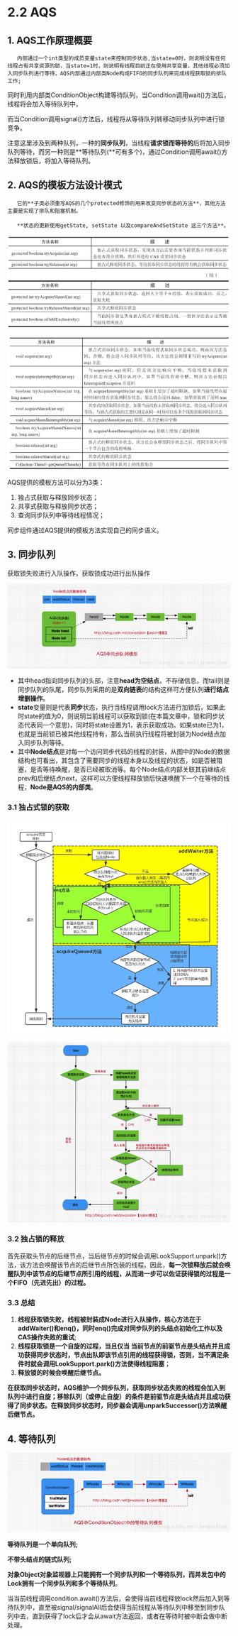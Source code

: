 # 2.2 AQS

## 1. AQS工作原理概要

       内部通过一个int类型的成员变量state来控制同步状态,当state=0时，则说明没有任何线程占有共享资源的锁，当state=1时，则说明有线程目前正在使用共享变量，其他线程必须加入同步队列进行等待，AQS内部通过内部类Node构成FIFO的同步队列来完成线程获取锁的排队工作;

同时利用内部类ConditionObject构建等待队列，当Condition调用wait\(\)方法后，线程将会加入等待队列中，

而当Condition调用signal\(\)方法后，线程将从等待队列转移动同步队列中进行锁竞争。

注意这里涉及到两种队列，一种的**同步队列**，当线程**请求锁而等待的**后将加入同步队列等待，而另一种则是**等待队列\(**可有多个\)，通过Condition调用await\(\)方法释放锁后，将加入等待队列。

## 2. AQS的模板方法设计模式

       它的**子类必须重写AQS的几个protected修饰的用来改变同步状态的方法**，其他方法主要是实现了排队和阻塞机制。

       **状态的更新使用getState, setState 以及compareAndSetState 这三个方法**。

![AQS&#x53EF;&#x91CD;&#x5199;&#x7684;&#x65B9;&#x6CD5;](../../.gitbook/assets/image%20%2888%29.png)

![AQS&#x63D0;&#x4F9B;&#x7684;&#x6A21;&#x677F;&#x65B9;&#x6CD5;](../../.gitbook/assets/image%20%2843%29.png)

AQS提供的模板方法可以分为3类：

1. 独占式获取与释放同步状态；
2. 共享式获取与释放同步状态；
3. 查询同步队列中等待线程情况；

同步组件通过AQS提供的模板方法实现自己的同步语义。

## 3. 同步队列

 获取锁失败进行入队操作，获取锁成功进行出队操作

![&#x540C;&#x6B65;&#x961F;&#x5217;&#x6A21;&#x578B;](../../.gitbook/assets/image%20%2842%29.png)

* 其中head指向同步队列的头部，注意**head为空结点**，不存储信息。而tail则是同步队列的队尾，同步队列采用的是**双向链表**的结构这样可方便队列**进行结点增删操作**。
* **state**变量则是代表**同步**状态，执行当线程调用lock方法进行加锁后，如果此时state的值为0，则说明当前线程可以获取到锁\(在本篇文章中，锁和同步状态代表同一个意思\)，同时将state设置为1，表示获取成功。如果state已为1，也就是当前锁已被其他线程持有，那么当前执行线程将被封装为Node结点加入同步队列等待。
* 其中**Node结点**是对每一个访问同步代码的线程的封装，从图中的Node的数据结构也可看出，其包含了需要同步的线程本身以及线程的状态，如是否被阻塞，是否等待唤醒，是否已经被取消等。每个Node结点内部关联其前继结点prev和后继结点next，这样可以方便线程释放锁后快速唤醒下一个在等待的线程，**Node是AQS的内部类**。

### 3.1  独占式锁的获取

![](../../.gitbook/assets/image%20%2872%29.png)

![](../../.gitbook/assets/image%20%2851%29.png)

### 3.2 独占锁的释放

 首先获取头节点的后继节点，当后继节点的时候会调用LookSupport.unpark\(\)方法，该方法会唤醒该节点的后继节点所包装的线程。因此，**每一次锁释放后就会唤醒队列中该节点的后继节点所引用的线程，从而进一步可以佐证获得锁的过程是一个FIFO（先进先出）的过程。**

### **3.3 总结**

1. **线程获取锁失败，线程被封装成Node进行入队操作，核心方法在于addWaiter\(\)和enq\(\)，同时enq\(\)完成对同步队列的头结点初始化工作以及CAS操作失败的重试**;
2. **线程获取锁是一个自旋的过程，当且仅当 当前节点的前驱节点是头结点并且成功获得同步状态时，节点出队即该节点引用的线程获得锁，否则，当不满足条件时就会调用LookSupport.park\(\)方法使得线程阻塞**；
3. **释放锁的时候会唤醒后继节点。**

 **在获取同步状态时，AQS维护一个同步队列，获取同步状态失败的线程会加入到队列中进行自旋；移除队列（或停止自旋）的条件是前驱节点是头结点并且成功获得了同步状态。在释放同步状态时，同步器会调用unparkSuccessor\(\)方法唤醒后继节点。**

## 4. 等待队列

![&#x7B49;&#x5F85;&#x961F;&#x5217;](../../.gitbook/assets/image%20%286%29.png)

**等待队列是一个单向队列;**

 **不带头结点的链式队列;**

 **对象Object对象监视器上只能拥有一个同步队列和一个等待队列，而并发包中的Lock拥有一个同步队列和多个等待队列**。

 当当前线程调用condition.await\(\)方法后，会使得当前线程释放lock然后加入到等待队列中，直至被signal/signalAll后会使得当前线程从等待队列中移至到同步队列中去，直到获得了lock后才会从await方法返回，或者在等待时被中断会做中断处理。

